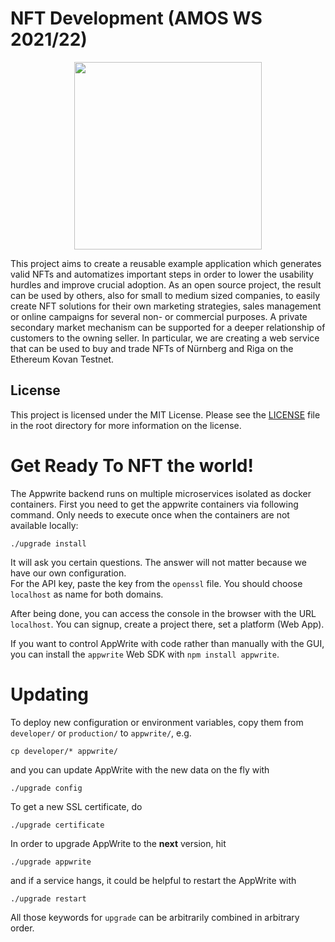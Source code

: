 # NFT Development (AMOS WS 2021/22)

<a href="https://github.com/amosproj/amos-ss2021-is-project-linter">
  <p align="center">
    <img src="https://user-images.githubusercontent.com/58464184/142979963-59cbde55-f9dd-4e4e-a540-22f48a52859a.png" width="300"/>
  </p>
</a>

This project aims to create a reusable example application which generates valid NFTs and automatizes important steps in order to lower the usability hurdles and improve crucial adoption. As an open source project, the result can be used by others, also for small to medium sized companies, to easily create NFT solutions for their own marketing strategies, sales management or online campaigns for several non- or commercial purposes. A private secondary market mechanism can be supported for a deeper relationship of customers to the owning seller. In particular, we are creating a web service that can be used to buy and trade NFTs of Nürnberg and Riga on the Ethereum Kovan Testnet.



## License

This project is licensed under the MIT License. Please see the <a href="./LICENSE">LICENSE</a> file in the root directory for more information on the license.

# Get Ready To NFT the world! 

The Appwrite backend runs on multiple microservices isolated as docker containers.
First you need to get the appwrite containers via following command. Only needs to execute once when the containers are not available locally:

```
./upgrade install
```

It will ask you certain questions. The answer will not matter because we have our own configuration.  
For the API key, paste the key from the `openssl` file. You should choose `localhost` as name for both domains.

After being done, you can access the console in the browser with the URL `localhost`. You can signup, create a project there, set a platform (Web App).

If you want to control AppWrite with code rather than manually with the GUI, you can install the `appwrite` Web SDK with `npm install appwrite`.

# Updating

To deploy new configuration or environment variables, copy them from `developer/` or `production/` to `appwrite/`, e.g.

```
cp developer/* appwrite/
```

and you can update AppWrite with the new data on the fly with

```
./upgrade config
```

To get a new SSL certificate, do

```
./upgrade certificate
```

In order to upgrade AppWrite to the **next** version, hit

```
./upgrade appwrite
```

and if a service hangs, it could be helpful to restart the AppWrite with

```
./upgrade restart
```

All those keywords for `upgrade` can be arbitrarily combined in arbitrary order.
